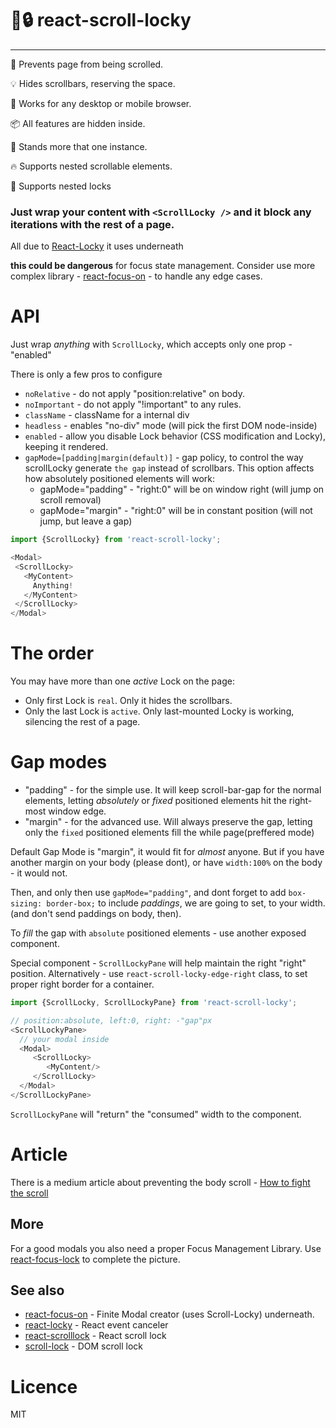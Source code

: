 # 📜🔒 react-scroll-locky 
----
📜 Prevents page from being scrolled.

💡 Hides scrollbars, reserving the space.

🤘 Works for any desktop or mobile browser.

📦 All features are hidden inside.

👫 Stands more that one instance.

🔥 Supports nested scrollable elements.

🤔 Supports nested locks

### Just wrap your content with `<ScrollLocky />` and it block any iterations with the rest of a page. 

All due to [React-Locky](https://github.com/theKashey/react-locky) it uses underneath

__this could be dangerous__ for focus state management.
Consider use more complex library - [react-focus-on](https://github.com/theKashey/react-focus-on) - to handle any edge cases.  

# API

Just wrap _anything_ with `ScrollLocky`, which accepts only one prop - "enabled"

There is only a few pros to configure
 -  `noRelative` - do not apply "position:relative" on body.
 -  `noImportant` - do not apply "!important" to any rules.
 -  `className` - className for a internal div
 -  `headless` - enables "no-div" mode (will pick the first DOM node-inside)
 -  `enabled` - allow you disable Lock behavior (CSS modification and Locky), keeping it rendered.
 -  `gapMode=[padding|margin(default)]` - gap policy, to control the way scrollLocky generate `the gap` instead of scrollbars.
This option affects how absolutely positioned elements will work:
    - gapMode="padding" - "right:0" will be on window right (will jump on scroll removal)
    - gapMode="margin" - "right:0" will be in constant position (will not jump, but leave a gap)

```js
import {ScrollLocky} from 'react-scroll-locky';

<Modal>
 <ScrollLocky>
   <MyContent>
     Anything!
   </MyContent>
 </ScrollLocky>
</Modal>   
```

# The order
You may have more than one _active_ Lock on the page:
 - Only first Lock is `real`. Only it hides the scrollbars.
 - Only the last Lock is `active`. Only last-mounted Locky is working, silencing the rest of a page.

# Gap modes
 - "padding" - for the simple use. It will keep scroll-bar-gap for the normal elements,
 letting _absolutely_ or _fixed_ positioned elements hit the right-most window edge.
 - "margin" - for the advanced use. Will always preserve the gap, letting only the 
 `fixed` positioned elements fill the while page(preffered mode)  
 
Default Gap Mode is "margin", it would fit for _almost_ anyone.
But if you have another margin on your body (please dont), or have `width:100%` on the body - it would not.

Then, and only then use `gapMode="padding"`, and dont forget to add `box-sizing: border-box;` to include _paddings_, we are going to set, to your width.
(and don't send paddings on body, then).
 
 To _fill_ the gap with `absolute` positioned elements - use another exposed component.

Special component - `ScrollLockyPane` will help maintain the right "right" position.
Alternatively - use `react-scroll-locky-edge-right` class, to set proper right border for a container.
```js
import {ScrollLocky, ScrollLockyPane} from 'react-scroll-locky';

// position:absolute, left:0, right: -"gap"px
<ScrollLockyPane>
  // your modal inside
  <Modal>
     <ScrollLocky>
        <MyContent/>  
     </ScrollLocky>
  </Modal> 
</ScrollLockyPane>
```


`ScrollLockyPane` will "return" the "consumed" width to the component.

# Article
 There is a medium article about preventing the body scroll - [How to fight the <body> scroll](https://medium.com/@antonkorzunov/how-to-fight-the-body-scroll-2b00267b37ac)

## More

For a good modals you also need a proper Focus Management Library.
Use [react-focus-lock](https://github.com/theKashey/react-focus-lock) to complete the picture.

## See also
 - [react-focus-on](https://github.com/theKashey/react-focus-on) - Finite Modal creator (uses Scroll-Locky) underneath.
 - [react-locky](https://github.com/theKashey/react-locky) - React event canceler
 - [react-scrolllock](https://github.com/jossmac/react-scrolllock) - React scroll lock
 - [scroll-lock](https://github.com/FL3NKEY/scroll-lock) - DOM scroll lock  

# Licence
 MIT

